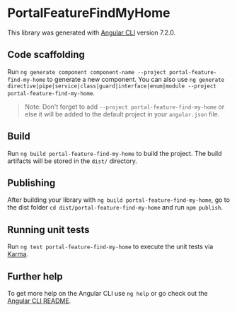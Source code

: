 # PortalFeatureFindMyHome

This library was generated with [Angular CLI](https://github.com/angular/angular-cli) version 7.2.0.

## Code scaffolding

Run `ng generate component component-name --project portal-feature-find-my-home` to generate a new component. You can also use `ng generate directive|pipe|service|class|guard|interface|enum|module --project portal-feature-find-my-home`.

> Note: Don't forget to add `--project portal-feature-find-my-home` or else it will be added to the default project in your `angular.json` file.

## Build

Run `ng build portal-feature-find-my-home` to build the project. The build artifacts will be stored in the `dist/` directory.

## Publishing

After building your library with `ng build portal-feature-find-my-home`, go to the dist folder `cd dist/portal-feature-find-my-home` and run `npm publish`.

## Running unit tests

Run `ng test portal-feature-find-my-home` to execute the unit tests via [Karma](https://karma-runner.github.io).

## Further help

To get more help on the Angular CLI use `ng help` or go check out the [Angular CLI README](https://github.com/angular/angular-cli/blob/master/README.md).
